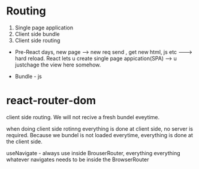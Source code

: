 # Routing

1. Single page application
2. Client side bundle
3. Client side routing

* Pre-React days, new page --> new req send , get new html, js etc ---> hard reload.
React lets u create single page appication(SPA) --> u justchage the view here somehow.

- Bundle - js

# react-router-dom
client side routing.
We will not recive a fresh bundel eveytime.


when doing client side rotinng everything is done at client side, no server is required.
Because we bundel is not loaded everytime, everything is done at the client side. 

useNavigate - always use inside BrouserRouter, everything everything 
whatever navigates needs to be inside the BrowserRouter 